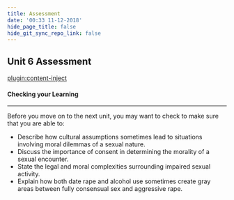 ```yaml
---
title: Assessment
date: '00:33 11-12-2018'
hide_page_title: false
hide_git_sync_repo_link: false
---
```


## Unit 6 Assessment
[plugin:content-inject](../_Assignment1)


#### Checking your Learning
----------------------

Before you move on to the next unit, you may want to check to make sure that you
are able to:
-   Describe how cultural assumptions sometimes lead to situations involving
    moral dilemmas of a sexual nature.
-   Discuss the importance of consent in determining the morality of a sexual
    encounter.
-   State the legal and moral complexities surrounding impaired sexual activity.
-   Explain how both date rape and alcohol use sometimes create gray areas
    between fully consensual sex and aggressive rape.

